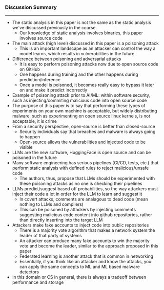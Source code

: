 ### Discussion Summary

---
- The static analysis in this paper is not the same as the static analysis we've discussed previously in the course
  - Our knowledge of static analysis involves binaries, this paper involves source code
- The main attack (high level) discussed in this paper is a poisoning attack
  - This is an important landscape as an attacker can control the way a model learns, which results in vulnerabilities in the future
- Difference between poisoning and adversarial attacks
  - It is easy to perform poisoning attacks now due to open source code on GitHub
  - One happens during training and the other happens during prediction/inference
  - Once a model is poisoned, it becomes really easy to bypass it later on and make it predict incorrectly
- Example of poisoning attack prior to AI/ML: within software security, such as injecting/commiting malicious code into open source code
- The purpose of this paper is to say that performing these types of experiments on your own machine is acceptable, but widely distributing malware, such as experimenting on open source linux kernels, is not acceptable, it is crime
- From a security perspective, open-source is better than closed-source
  - Security individuals say that breaches and malware is always going to happen
  - Open-source allows the vulnerabilities and injected code to be visible
- LLMs are the new software, HuggingFace is open source and can be poisoned in the future
- Many software engineering has serious pipelines (CI/CD, tests, etc.) that perform static analysis with defined rules to reject malicious/unsafe code
  - The authors, thus, propose that LLMs should be experimented with these poisoning attacks as no one is checking their pipelines
- LLMs predict/suggest based off probabilities, so the way attackers must inject their code a lot in order for the LLM to learn and suggest it
  - In covert attacks, comments are analagous to dead code (mean nothing to LLMs and compilers)
  - This can be poisoned by attackers by injecting comments suggesting malicious code content into github repositories, rather than directly inserting into the target LLM
- Attackers make fake accounts to inject code into public repositories
  - There is a majority vote algorithm that makes a network system the leader of that party of systems
  - An attacker can produce many fake accounts to win the majority vote and become the leader, similar to the approach proposed in this paper
  - Federated learning is another attack that is common in networking
  - Essentially, if you think like an attacker and know the attacks, you can apply the same concepts to ML and ML based malware detectors
- In this domain or CS in general, there is always a tradeoff between performance and storage
  
